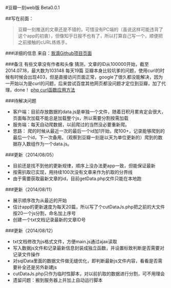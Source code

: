 #豆瓣一刻web版 Beta0.0.1

##写在前面：
>豆瓣一刻推送的文章还是不错的，可惜没有PC端的（虽说这样可能违背了这个app的初衷），但像知乎日报不也有了，所以打算自己写一个，顺便把之前接触的cURL练练手。


###详细的信息
来自：[我滴Github项目页面](https://github.com/MapleShaw/dbMoment)

###备注
有些文章没有作者和头像
猜测，文章的ID从100000开始，截至2014.07.18，最大数为103148
每天19篇
豆瓣本身比较坑爹的问题，使用curl的时候有时候会出现403，但是直接访问页面正常，google了很久都没能解决，因为一开始以为是curl的问题，后来尝试百度其他网页都没问题才定位到豆瓣，加了代理，done！
[php curl函数应用方法](http://blog.csdn.net/eroswang/article/details/3426375)

###待解决问题
  *   客户端：目前存放数据的data.js是单独一个文件，随着日积月累肯定会很大，页面每次加载不能总是加载整个js，所以需要分割按需加载
  *   服务端：每天自动爬数据，以前爬过的当然没必要重新爬。
  *   思路：
      爬的时候从最近一次的最后一个id加1开始，爬100+，记录能够爬到的最后一个id，下一次备用。（观察到豆瓣一刻是以天为单位更新的）爬到的数据存入数组作为一个data.js。

###更新（2014/08/05）
   * 目前还是找不到他的更新规律，顺序上没办法更app一致，但能保证最新
   * 按需扒取已实现，用持续100次没有文章来作为扒取的分界线
   * 由于需要获取最新文章的id，目前getData.php文件只能在本地跑

###更新（2014/08/11）
   * 展示顺序改为从最近的开始
   * 估计app的更新速度为每天20篇，所以写了个cutDataJs.php把之前的大文件按20一个js分割，命名加上序号
   * 创建一个txt文档记录最新的文章ID号

###更新（2014/08/12）
   * txt文档修改为js格式文件，方便main.js通过ajax读取
   * 写入数据js文件和记录最新信息封装成独立函数，并设置标致判断是否需要对记录文件操作
   * 对sqlData里面的数据文件做无缝优化，即判断最新js文件内容，看看是否需要补全还是另外新建js
   * cutDataJs.php只作为临时性脚本，对以前扒取的数据进行分割，可不用理会
   * 遗留问题：搬到服务器上并加上自动运行脚本
